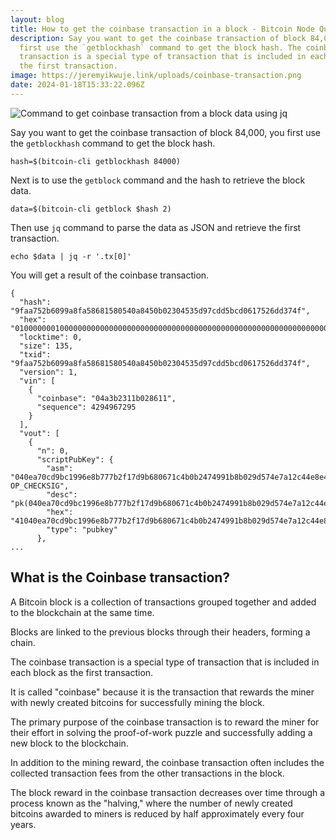 ```yaml
---
layout: blog
title: How to get the coinbase transaction in a block - Bitcoin Node Query
description: Say you want to get the coinbase transaction of block 84,000, you
  first use the `getblockhash` command to get the block hash. The coinbase
  transaction is a special type of transaction that is included in each block as
  the first transaction.
image: https://jeremyikwuje.link/uploads/coinbase-transaction.png
date: 2024-01-18T15:33:22.096Z
---
```

![Command to get coinbase transaction from a block data using jq](https://jeremyikwuje.link/uploads/coinbase-transaction.png)

Say you want to get the coinbase transaction of block 84,000, you first use the `getblockhash` command to get the block hash. 

```
hash=$(bitcoin-cli getblockhash 84000)
```
Next is to use the `getblock` command and the hash to retrieve the block data.

```
data=$(bitcoin-cli getblock $hash 2)
```

Then use  `jq` command to parse the data as JSON and retrieve the first transaction.

```
echo $data | jq -r '.tx[0]'
```
You will get a result of the coinbase transaction.

```
{
  "hash": "9faa752b6099a8fa58681580540a8450b02304535d97cdd5bcd0617526dd374f",
  "hex": "01000000010000000000000000000000000000000000000000000000000000000000000000ffffffff0804a3b2311b028611ffffffff0100f2052a010000004341040ea70cd9bc1996e8b777b2f17d9b680671c4b0b2474991b8b029d574e7a12c44e8e4a06fa4cb14983b89f19577259eb5022ca655d8120fa3ac7a03d7e5da4176ac00000000",
  "locktime": 0,
  "size": 135,
  "txid": "9faa752b6099a8fa58681580540a8450b02304535d97cdd5bcd0617526dd374f",
  "version": 1,
  "vin": [
    {
      "coinbase": "04a3b2311b028611",
      "sequence": 4294967295
    }
  ],
  "vout": [
    {
      "n": 0,
      "scriptPubKey": {
        "asm": "040ea70cd9bc1996e8b777b2f17d9b680671c4b0b2474991b8b029d574e7a12c44e8e4a06fa4cb14983b89f19577259eb5022ca655d8120fa3ac7a03d7e5da4176 OP_CHECKSIG",
        "desc": "pk(040ea70cd9bc1996e8b777b2f17d9b680671c4b0b2474991b8b029d574e7a12c44e8e4a06fa4cb14983b89f19577259eb5022ca655d8120fa3ac7a03d7e5da4176)#rzwvwd7r",
        "hex": "41040ea70cd9bc1996e8b777b2f17d9b680671c4b0b2474991b8b029d574e7a12c44e8e4a06fa4cb14983b89f19577259eb5022ca655d8120fa3ac7a03d7e5da4176ac",
        "type": "pubkey"
      },
...
```

## What is the Coinbase transaction?

A Bitcoin block is a collection of transactions grouped together and added to the blockchain at the same time.

Blocks are linked to the previous blocks through their headers, forming a chain.

The coinbase transaction is a special type of transaction that is included in each block as the first transaction.

It is called "coinbase" because it is the transaction that rewards the miner with newly created bitcoins for successfully mining the block.

The primary purpose of the coinbase transaction is to reward the miner for their effort in solving the proof-of-work puzzle and successfully adding a new block to the blockchain.

In addition to the mining reward, the coinbase transaction often includes the collected transaction fees from the other transactions in the block.

The block reward in the coinbase transaction decreases over time through a process known as the "halving," where the number of newly created bitcoins awarded to miners is reduced by half approximately every four years.



